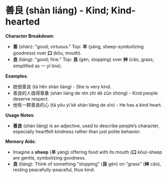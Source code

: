 # **善良 (shàn liáng) - Kind; Kind-hearted**

**Character Breakdown**:  
- **善** (shàn): "good; virtuous." Top: **羊** (yáng, sheep-symbolizing goodness) over **口** (kǒu, mouth).  
- **良** (liáng): "good; fine." Top: **艮** (gèn, stopping) over **艸** (cǎo, grass, simplified as 一 yī line).

**Examples**:  
- 她很善良 (tā hěn shàn liáng) - She is very kind.  
- 善良的人值得尊重 (shàn liáng de rén zhí dé zūn zhòng) - Kind people deserve respect.  
- 他有一颗善良的心 (tā yǒu yī kē shàn liáng de xīn) - He has a kind heart.

**Usage Notes**:  
- **善良** (shàn liáng) is an adjective, used to describe people’s character, especially heartfelt kindness rather than just polite behavior.

**Memory Aids**:  
- Imagine a **sheep** (**羊** yáng) offering food with its mouth (**口** kǒu)-sheep are gentle, symbolizing goodness.  
- **良** (liáng): Think of something "stopping" (**艮** gèn) on "grass" (**艸** cǎo), resting peacefully-peaceful, thus kind.